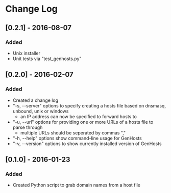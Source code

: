 # Change Log

## [0.2.1] - 2016-08-07
### Added
* Unix installer
* Unit tests via "test_genhosts.py"

## [0.2.0] - 2016-02-07
### Added
* Created a change log
* "-s, --server" options to specify creating a hosts file based on dnsmasq, unbound, unix or windows
  * an IP address can now be specified to forward hosts to
* "-u, --url" options for providing one or more URLs of a hosts file to parse through
  * multiple URLs should be seperated by commas ","
* "-h, --help" options show command-line usage for GenHosts
* "-v, --version" options to show currently installed version of GenHosts

## [0.1.0] - 2016-01-23
### Added
* Created Python script to grab domain names from a host file

